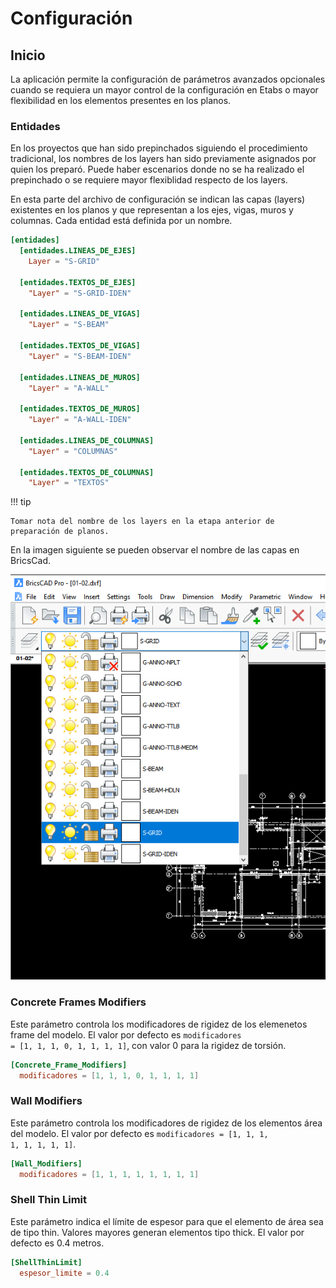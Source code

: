 # Configuración

## Inicio

La aplicación permite la configuración de parámetros avanzados opcionales cuando se requiera un mayor control de la configuración en Etabs o mayor flexibilidad en los elementos presentes en los planos.

### Entidades

En los proyectos que han sido prepinchados siguiendo el procedimiento tradicional, los nombres de los layers han sido previamente asignados por quien los preparó. Puede haber escenarios donde no se ha realizado el prepinchado o se requiere mayor flexiblidad respecto de los layers.

En esta parte del archivo de configuración se indican las capas (layers) existentes en los planos y que representan a los ejes, vigas, muros y columnas. Cada entidad está definida por un nombre.

```toml
[entidades]
  [entidades.LINEAS_DE_EJES]
    Layer = "S-GRID"

  [entidades.TEXTOS_DE_EJES]
    "Layer" = "S-GRID-IDEN"

  [entidades.LINEAS_DE_VIGAS]
    "Layer" = "S-BEAM"

  [entidades.TEXTOS_DE_VIGAS]
    "Layer" = "S-BEAM-IDEN"

  [entidades.LINEAS_DE_MUROS]
    "Layer" = "A-WALL"

  [entidades.TEXTOS_DE_MUROS]
    "Layer" = "A-WALL-IDEN"

  [entidades.LINEAS_DE_COLUMNAS]
    "Layer" = "COLUMNAS"

  [entidades.TEXTOS_DE_COLUMNAS]
    "Layer" = "TEXTOS"
```

!!! tip

    Tomar nota del nombre de los layers en la etapa anterior de preparación de planos.

En la imagen siguiente se pueden observar el nombre de las capas en BricsCad.

![configuracion](../images/dxftoedb/conf6.png)

### Concrete Frames Modifiers

Este parámetro controla los modificadores de rigidez de los elemenetos frame del modelo. El valor por defecto es <code>modificadores = [1, 1, 1, 0, 1, 1, 1, 1]</code>, con valor 0 para la rigidez de torsión.

```toml
[Concrete_Frame_Modifiers]
  modificadores = [1, 1, 1, 0, 1, 1, 1, 1]
```

### Wall Modifiers

Este parámetro controla los modificadores de rigidez de los elementos área del modelo. El valor por defecto es <code>modificadores = [1, 1, 1, 1, 1, 1, 1, 1]</code>.

```toml
[Wall_Modifiers]
  modificadores = [1, 1, 1, 1, 1, 1, 1, 1]
```

### Shell Thin Limit

Este parámetro indica el límite de espesor para que el elemento de área sea de tipo thin. Valores mayores generan elementos tipo thick. El valor por defecto es 0.4 metros.

```toml
[ShellThinLimit]
  espesor_limite = 0.4
```

